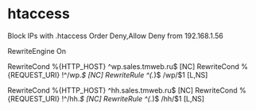 # htaccess

Block IPs with .htaccess
Order Deny,Allow
Deny from 192.168.1.56


RewriteEngine On

RewriteCond %{HTTP_HOST} ^wp\.sales.tmweb\.ru$ [NC]
RewriteCond %{REQUEST_URI} !^/wp.*$ [NC]
RewriteRule ^(.*)$ /wp/$1 [L,NS]

RewriteCond %{HTTP_HOST} ^hh\.sales.tmweb\.ru$ [NC]
RewriteCond %{REQUEST_URI} !^/hh.*$ [NC]
RewriteRule ^(.*)$ /hh/$1 [L,NS]

